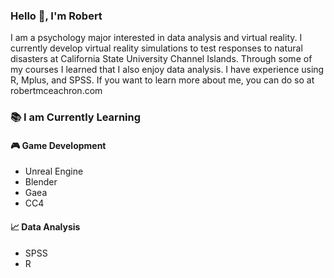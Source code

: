 <h3>Hello 👋, I'm Robert</h3>
I am a psychology major interested in data analysis and virtual reality. I currently develop virtual reality simulations to test responses to natural disasters at California State University Channel Islands. Through some of my courses I learned that I also enjoy data analysis. I have experience using R, Mplus, and SPSS. If you want to learn more about me, you can do so at robertmceachron.com

### 📚 I am Currently Learning
#### 🎮 Game Development
- Unreal Engine
- Blender
- Gaea
- CC4
#### 📈 Data Analysis
- SPSS
- R
